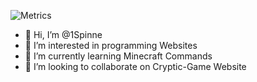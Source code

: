 ![Metrics](https://github.com/my-github-user/1Spinne/blob/main/github-metrics.svg)

- 👋 Hi, I’m @1Spinne
- 👀 I’m interested in programming Websites
- 🌱 I’m currently learning Minecraft Commands
- 💞️ I’m looking to collaborate on Cryptic-Game Website

<!---
1Spinne/1Spinne is a ✨ special ✨ repository because its `README.md` (this file) appears on your GitHub profile.
You can click the Preview link to take a look at your changes.
--->
